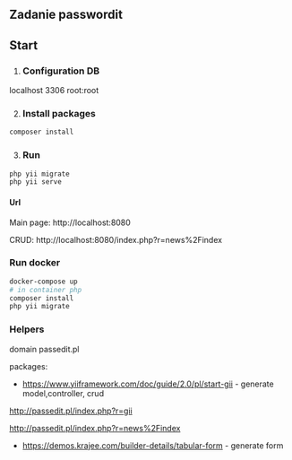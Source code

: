 
## Zadanie passwordit



## Start

1. ### Configuration DB

localhost 3306 
root:root

2. ### Install packages

```bash
composer install
```
3. ### Run

```bash
php yii migrate
php yii serve
```

#### Url
Main page: http://localhost:8080

CRUD: http://localhost:8080/index.php?r=news%2Findex


### Run docker

```bash
docker-compose up
# in container php
composer install
php yii migrate
```

### Helpers

domain passedit.pl

packages:

* https://www.yiiframework.com/doc/guide/2.0/pl/start-gii - generate model,controller, crud

http://passedit.pl/index.php?r=gii

http://passedit.pl/index.php?r=news%2Findex

* https://demos.krajee.com/builder-details/tabular-form - generate form
